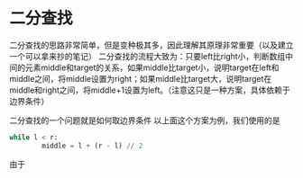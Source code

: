 # 二分查找
二分查找的思路非常简单，但是变种极其多，因此理解其原理非常重要（以及建立一个可以拿来抄的笔记）
二分查找的流程大致为：只要left比right小，判断数组中间的元素middle和target的关系，如果middle比target小，说明target在left和middle之间，将middle设置为right；如果middle比target大，说明target在middle和right之间，将middle+1设置为left。（注意这只是一种方案，具体依赖于边界条件）


二分查找的一个问题就是如何取边界条件
以上面这个方案为例，我们使用的是
```python
while l < r:
		middle = l + (r - l) // 2
```
由于